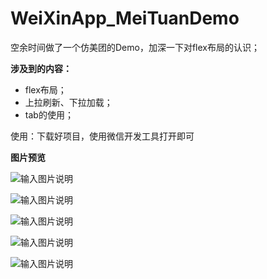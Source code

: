# WeiXinApp_MeiTuanDemo
空余时间做了一个仿美团的Demo，加深一下对flex布局的认识；



 **涉及到的内容：** 



- flex布局；
- 上拉刷新、下拉加载；
- tab的使用；




使用：下载好项目，使用微信开发工具打开即可




 **图片预览** 

![输入图片说明](https://gitee.com/uploads/images/2018/0325/113541_c222bdd8_798714.png "meituan1.png")



![输入图片说明](https://gitee.com/uploads/images/2018/0325/113732_9f06a2b7_798714.png "meituan2.png")



![输入图片说明](https://gitee.com/uploads/images/2018/0325/113739_4f05bcd7_798714.png "meituan3.png")



![输入图片说明](https://gitee.com/uploads/images/2018/0325/113745_d5eeea5d_798714.png "meituan4.png")



![输入图片说明](https://gitee.com/uploads/images/2018/0325/113751_e03a6a6b_798714.png "meituan5.png")